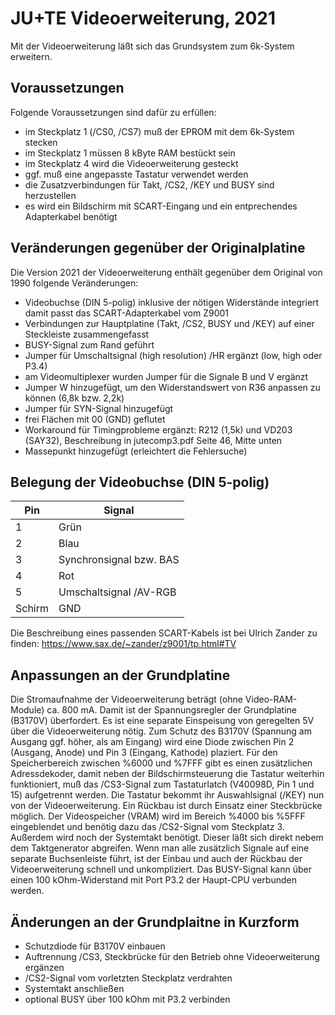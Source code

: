 # JU+TE Videoerweiterung, 2021

Mit der Videoerweiterung läßt sich das Grundsystem zum 6k-System erweitern.

## Voraussetzungen
Folgende Voraussetzungen sind dafür zu erfüllen:
- im Steckplatz 1 (/CS0, /CS7) muß der EPROM mit dem 6k-System stecken
- im Steckplatz 1 müssen 8 kByte RAM bestückt sein
- im Steckplatz 4 wird die Videoerweiterung gesteckt
- ggf. muß eine angepasste Tastatur verwendet werden
- die Zusatzverbindungen für Takt, /CS2, /KEY und BUSY sind herzustellen
- es wird ein Bildschirm mit SCART-Eingang und ein entprechendes Adapterkabel benötigt


## Veränderungen gegenüber der Originalplatine
Die Version 2021 der Videoerweiterung enthält gegenüber dem Original von 1990 folgende Veränderungen:
- Videobuchse (DIN 5-polig) inklusive der nötigen Widerstände integriert
  damit passt das SCART-Adapterkabel vom Z9001
- Verbindungen zur Hauptplatine (Takt, /CS2, BUSY und /KEY) auf einer Steckleiste zusammengefasst
- BUSY-Signal zum Rand geführt
- Jumper für Umschaltsignal (high resolution) /HR ergänzt (low, high oder P3.4)
- am Videomultiplexer wurden Jumper für die Signale B und V ergänzt
- Jumper W hinzugefügt, um den Widerstandswert von R36 anpassen zu können (6,8k bzw. 2,2k)
- Jumper für SYN-Signal hinzugefügt
- frei Flächen mit 00 (GND) geflutet
- Workaround für Timingprobleme ergänzt: R212 (1,5k) und VD203 (SAY32), Beschreibung in jutecomp3.pdf Seite 46, Mitte unten
- Massepunkt hinzugefügt (erleichtert die Fehlersuche)


## Belegung der Videobuchse (DIN 5-polig)
Pin    | Signal
------ | ------
1      | Grün
2      | Blau
3      | Synchronsignal bzw. BAS
4      | Rot
5      | Umschaltsignal /AV-RGB
Schirm | GND

Die Beschreibung eines passenden SCART-Kabels ist bei Ulrich Zander zu finden:
https://www.sax.de/~zander/z9001/tp.html#TV


## Anpassungen an der Grundplatine
Die Stromaufnahme der Videoerweiterung beträgt (ohne Video-RAM-Module) ca. 800 mA.
Damit ist der Spannungsregler der Grundplatine (B3170V) überfordert.
Es ist eine separate Einspeisung von geregelten 5V über die Videoerweiterung nötig.
Zum Schutz des B3170V (Spannung am Ausgang ggf. höher, als am Eingang) wird eine Diode zwischen Pin 2 (Ausgang, Anode) und Pin 3 (Eingang, Kathode) plaziert.
Für den Speicherbereich zwischen %6000 und %7FFF gibt es einen zusätzlichen Adressdekoder, damit neben der Bildschirmsteuerung die Tastatur weiterhin funktioniert, muß
das /CS3-Signal zum Tastaturlatch (V40098D, Pin 1 und 15) aufgetrennt werden. Die Tastatur bekommt ihr Auswahlsignal (/KEY) nun von der Videoerweiterung.
Ein Rückbau ist durch Einsatz einer Steckbrücke möglich.
Der Videospeicher (VRAM) wird im Bereich %4000 bis %5FFF eingeblendet und benötig dazu das /CS2-Signal vom Steckplatz 3.
Außerdem wird noch der Systemtakt benötigt. Dieser läßt sich direkt nebem dem Taktgenerator abgreifen.
Wenn man alle zusätzlich Signale auf eine separate Buchsenleiste führt, ist der Einbau und auch der Rückbau der Videoerweiterung schnell und unkompliziert.
Das BUSY-Signal kann über einen 100 kOhm-Widerstand mit Port P3.2 der Haupt-CPU verbunden werden.


## Änderungen an der Grundplaitne in Kurzform
- Schutzdiode für B3170V einbauen
- Auftrennung /CS3, Steckbrücke für den Betrieb ohne Videoerweiterung ergänzen
- /CS2-Signal vom vorletzten Steckplatz verdrahten
- Systemtakt anschließen
- optional BUSY über 100 kOhm mit P3.2 verbinden

